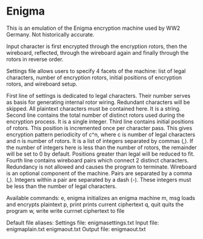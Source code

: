 # Enigma

This is an emulation of the Enigma encryption machine used by WW2 Germany. Not historically accurate.

Input character is first encrypted through the encryption rotors, then the wireboard, reflected, through the wireboard again
	and finally through the rotors in reverse order.

Settings file allows users to specify 4 facets of the machine: list of legal characters, number of encryption rotors, 
	initial positions of encryption rotors, and wireboard setup.

First line of settings is dedicated to legal characters. Their number serves as basis for generating internal rotor wiring.
	Redundant characters will be skipped. All plaintext characters must be contained here.
	It is a string.
Second line contains the total number of distinct rotors used during the encryption process.
	It is a single integer.
Third line contains initial positions of rotors. This position is incremented once per character pass. This gives
	encryption pattern periodicity of c^n, where c is number of legal characters and n is number of rotors.
	It is a list of integers separated by commas (,). If the number of integers here is less than the number of rotors,
	the remainder will be set to 0 by default. Positions greater than legal will be reduced to fit.
Fourth line contains wireboard pairs which connect 2 distinct characters. Redundancy is not allowed and causes 
	the program to terminate. Wireboard is an optional component of the machine.
	Pairs are separated by a comma (,). Integers within a pair are separated by a dash (-). These integers must be 
	less than the number of legal characters.

Available commands:
	e, enigma	initializes an enigma machine
	m, msg		loads and encrypts plaintext
	p, print	prints current ciphertext
	q, quit		quits the program
	w, write	write currnet ciphertext to file

Default file aliases:
	Settings file:
		<d>	enigmasettings.txt
	Input file:
		<d>	enigmaplain.txt
		<o>	enigmaout.txt
	Output file:
		<d>	enigmaout.txt

